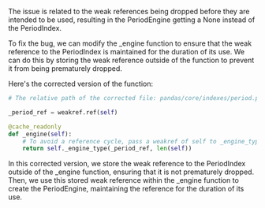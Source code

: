 The issue is related to the weak references being dropped before they are intended to be used, resulting in the PeriodEngine getting a None instead of the PeriodIndex.

To fix the bug, we can modify the _engine function to ensure that the weak reference to the PeriodIndex is maintained for the duration of its use. We can do this by storing the weak reference outside of the function to prevent it from being prematurely dropped.

Here's the corrected version of the function:

```python
# The relative path of the corrected file: pandas/core/indexes/period.py

_period_ref = weakref.ref(self)

@cache_readonly
def _engine(self):
    # To avoid a reference cycle, pass a weakref of self to _engine_type.
    return self._engine_type(_period_ref, len(self))
```

In this corrected version, we store the weak reference to the PeriodIndex outside of the _engine function, ensuring that it is not prematurely dropped. Then, we use this stored weak reference within the _engine function to create the PeriodEngine, maintaining the reference for the duration of its use.
